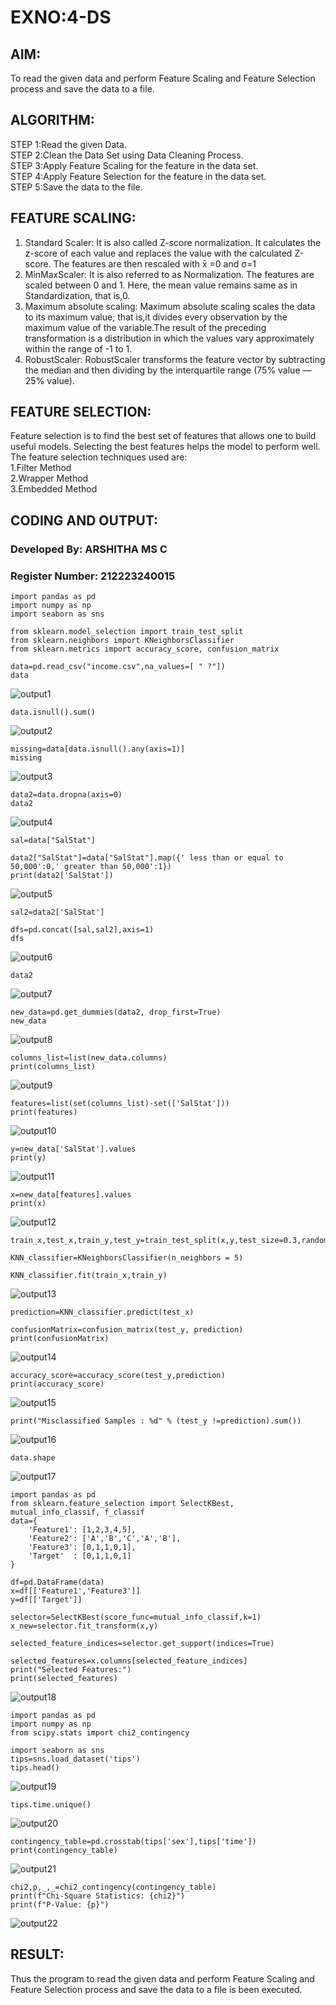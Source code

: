 # EXNO:4-DS
## AIM:
To read the given data and perform Feature Scaling and Feature Selection process and save the
data to a file.

## ALGORITHM:
STEP 1:Read the given Data.<br>
STEP 2:Clean the Data Set using Data Cleaning Process.<br>
STEP 3:Apply Feature Scaling for the feature in the data set.<br>
STEP 4:Apply Feature Selection for the feature in the data set.<br>
STEP 5:Save the data to the file.

## FEATURE SCALING:
1. Standard Scaler: It is also called Z-score normalization. It calculates the z-score of each value and replaces the value with the calculated Z-score. The features are then rescaled with x̄ =0 and σ=1
2. MinMaxScaler: It is also referred to as Normalization. The features are scaled between 0 and 1. Here, the mean value remains same as in Standardization, that is,0.
3. Maximum absolute scaling: Maximum absolute scaling scales the data to its maximum value; that is,it divides every observation by the maximum value of the variable.The result of the preceding transformation is a distribution in which the values vary approximately within the range of -1 to 1.
4. RobustScaler: RobustScaler transforms the feature vector by subtracting the median and then dividing by the interquartile range (75% value — 25% value).

## FEATURE SELECTION:
Feature selection is to find the best set of features that allows one to build useful models. Selecting the best features helps the model to perform well.
The feature selection techniques used are:<br>
1.Filter Method<br>
2.Wrapper Method<br>
3.Embedded Method<br>

## CODING AND OUTPUT:
<h3>Developed By: ARSHITHA MS C</h3>
<h3>Register Number: 212223240015</h3>

```
import pandas as pd
import numpy as np
import seaborn as sns

from sklearn.model_selection import train_test_split
from sklearn.neighbors import KNeighborsClassifier
from sklearn.metrics import accuracy_score, confusion_matrix

data=pd.read_csv("income.csv",na_values=[ " ?"])
data
```

![output1](/o1.png)

```
data.isnull().sum()
```

![output2](/o2.png)

```
missing=data[data.isnull().any(axis=1)]
missing
```

![output3](/o3.png)

```
data2=data.dropna(axis=0)
data2
```

![output4](/o4.png)

```
sal=data["SalStat"]

data2["SalStat"]=data["SalStat"].map({' less than or equal to 50,000':0,' greater than 50,000':1})
print(data2['SalStat'])
```

![output5](/o5.png)

```
sal2=data2['SalStat']

dfs=pd.concat([sal,sal2],axis=1)
dfs
```

![output6](/o6.png)

```
data2
```

![output7](/o7.png)

```
new_data=pd.get_dummies(data2, drop_first=True)
new_data
```

![output8](/o8.png)

```
columns_list=list(new_data.columns)
print(columns_list)
```

![output9](/o9.png)

```
features=list(set(columns_list)-set(['SalStat']))
print(features)
```

![output10](/o10.png)

```
y=new_data['SalStat'].values
print(y)
```

![output11](/o11.png)

```
x=new_data[features].values
print(x)
```

![output12](/o12.png)

```
train_x,test_x,train_y,test_y=train_test_split(x,y,test_size=0.3,random_state=0)

KNN_classifier=KNeighborsClassifier(n_neighbors = 5)

KNN_classifier.fit(train_x,train_y)
```

![output13](/o13.png)

```
prediction=KNN_classifier.predict(test_x)

confusionMatrix=confusion_matrix(test_y, prediction)
print(confusionMatrix)
```

![output14](/o14.png)

```
accuracy_score=accuracy_score(test_y,prediction)
print(accuracy_score)
```

![output15](/o15.png)

```
print("Misclassified Samples : %d" % (test_y !=prediction).sum())
```

![output16](/o16.png)

```
data.shape
```

![output17](/o17.png)

```
import pandas as pd
from sklearn.feature_selection import SelectKBest, mutual_info_classif, f_classif
data={
    'Feature1': [1,2,3,4,5],
    'Feature2': ['A','B','C','A','B'],
    'Feature3': [0,1,1,0,1],
    'Target'  : [0,1,1,0,1]
}

df=pd.DataFrame(data)
x=df[['Feature1','Feature3']]
y=df[['Target']]

selector=SelectKBest(score_func=mutual_info_classif,k=1)
x_new=selector.fit_transform(x,y)

selected_feature_indices=selector.get_support(indices=True)

selected_features=x.columns[selected_feature_indices]
print("Selected Features:")
print(selected_features)
```

![output18](/o18.png)

```
import pandas as pd
import numpy as np
from scipy.stats import chi2_contingency

import seaborn as sns
tips=sns.load_dataset('tips')
tips.head()
```

![output19](/o19.png)

```
tips.time.unique()
```

![output20](/o20.png)

```
contingency_table=pd.crosstab(tips['sex'],tips['time'])
print(contingency_table)
```

![output21](/o21.png)

```
chi2,p,_,_=chi2_contingency(contingency_table)
print(f"Chi-Square Statistics: {chi2}")
print(f"P-Value: {p}")
```

![output22](/o22.png)

## RESULT:
Thus the program to read the given data and perform Feature Scaling and Feature Selection process and save the data to a file is been executed.
